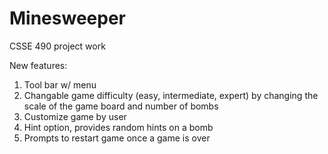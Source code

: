 # Minesweeper
CSSE 490 project work

New features:
1. Tool bar w/ menu
2. Changable game difficulty (easy, intermediate, expert) by changing the scale of the game board and number of bombs
3. Customize game by user
4. Hint option, provides random hints on a bomb
5. Prompts to restart game once a game is over
